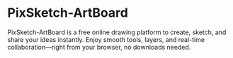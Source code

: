 # PixSketch-ArtBoard
PixSketch-ArtBoard is a free online drawing platform to create, sketch, and share your ideas instantly. Enjoy smooth tools, layers, and real-time collaboration—right from your browser, no downloads needed.

